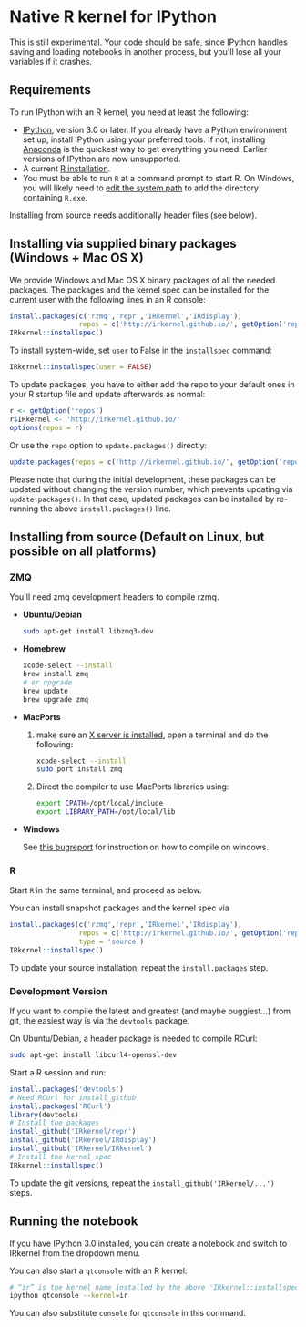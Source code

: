 # Native R kernel for IPython

This is still experimental. Your code should be safe,
since IPython handles saving and loading notebooks in another process, but
you'll lose all your variables if it crashes.

## Requirements

To run IPython with an R kernel, you need at least the following:

* [IPython](http://ipython.org/), version 3.0 or later. If you already have a 
  Python environment set up, install IPython using your preferred tools. If 
  not, installing [Anaconda](http://continuum.io/downloads) is the quickest 
  way to get everything you need. Earlier versions of IPython are now 
  unsupported.
* A current [R installation](http://www.r-project.org/).
* You must be able to run `R` at a command prompt to start R. On Windows, you will
  likely need to [edit the system path](http://www.computerhope.com/issues/ch000549.htm)
  to add the directory containing `R.exe`.

Installing from source needs additionally header files (see below).

## Installing via supplied binary packages (Windows + Mac OS X)

We provide Windows and Mac OS X binary packages of all the needed packages. The packages 
and the kernel spec can be installed for the current user with the following lines in an R console: 

```r
install.packages(c('rzmq','repr','IRkernel','IRdisplay'),
                 repos = c('http://irkernel.github.io/', getOption('repos')))
IRkernel::installspec()
```

To install system-wide, set ``user`` to False in the ``installspec`` command:

```r
IRkernel::installspec(user = FALSE)
```

To update packages, you have to either add the repo to your default ones in your R startup 
file and update afterwards as normal:

```r
r <- getOption('repos')
r$IRkernel <- 'http://irkernel.github.io/'
options(repos = r)
```

Or use the `repo` option to `update.packages()` directly:

```r
update.packages(repos = c('http://irkernel.github.io/', getOption('repos')))
```

Please note that during the initial development, these packages can be updated
without changing the version number, which prevents updating via `update.packages()`. 
In that case, updated packages can be installed by re-running the above 
`install.packages()` line.

## Installing from source (Default on Linux, but possible on all platforms)

### ZMQ

You'll need zmq development headers to compile rzmq.

*   **Ubuntu/Debian**

    ```bash
    sudo apt-get install libzmq3-dev
    ```

*   **Homebrew**

    ```bash
    xcode-select --install
    brew install zmq
    # or upgrade
    brew update
    brew upgrade zmq
    ```

*   **MacPorts**

    1.  make sure an [X server is installed](http://xquartz.macosforge.org/),
        open a terminal and do the following:

        ```bash
        xcode-select --install
        sudo port install zmq
        ```

    2.  Direct the compiler to use MacPorts libraries using:

        ```bash
        export CPATH=/opt/local/include
        export LIBRARY_PATH=/opt/local/lib
        ```

*   **Windows**

    See [this bugreport](https://github.com/IRkernel/IRkernel/issues/54#issuecomment-84467798)
    for instruction on how to compile on windows.

### R

Start `R` in the same terminal, and proceed as below.

You can install snapshot packages and the kernel spec via

```r
install.packages(c('rzmq','repr','IRkernel','IRdisplay'),
                 repos = c('http://irkernel.github.io/', getOption('repos')),
                 type = 'source')
IRkernel::installspec()
```

To update your source installation, repeat the `install.packages` step.

### Development Version

If you want to compile the latest and greatest (and maybe buggiest…) from git, 
the easiest way is via the `devtools` package.

On Ubuntu/Debian, a header package is needed to compile RCurl:

```bash
sudo apt-get install libcurl4-openssl-dev
```

Start a R session and run:

```r
install.packages('devtools')
# Need RCurl for install_github
install.packages('RCurl')
library(devtools)
# Install the packages
install_github('IRkernel/repr')
install_github('IRkernel/IRdisplay')
install_github('IRkernel/IRkernel')
# Install the kernel spec
IRkernel::installspec()
```

To update the git versions, repeat the `install_github('IRkernel/...')` steps.

## Running the notebook

If you have IPython 3.0 installed, you can create a notebook and switch to
IRkernel from the dropdown menu. 

You can also start a `qtconsole` with an R kernel:

```bash
# “ir” is the kernel name installed by the above 'IRkernel::installspec()'
ipython qtconsole --kernel=ir
```

You can also substitute `console` for `qtconsole` in this command.
